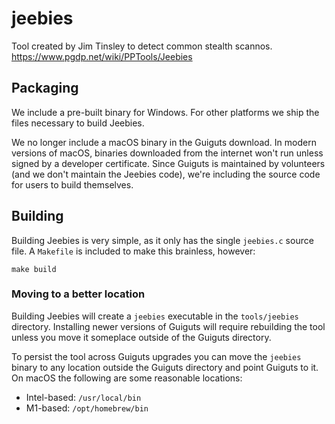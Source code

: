 # jeebies

Tool created by Jim Tinsley to detect common stealth scannos.
https://www.pgdp.net/wiki/PPTools/Jeebies

## Packaging

We include a pre-built binary for Windows. For other platforms we
ship the files necessary to build Jeebies.

We no longer include a macOS binary in the Guiguts download. In modern
versions of macOS, binaries downloaded from the internet won't run unless
signed by a developer certificate. Since Guiguts is maintained by volunteers
(and we don't maintain the Jeebies code), we're including the source code for
users to build themselves.

## Building

Building Jeebies is very simple, as it only has the single `jeebies.c` source
file. A `Makefile` is included to make this brainless, however:

```
make build
```

### Moving to a better location

Building Jeebies will create a `jeebies` executable in the `tools/jeebies`
directory. Installing newer versions of Guiguts will require rebuilding the
tool unless you move it someplace outside of the Guiguts directory.

To persist the tool across Guiguts upgrades you can move the `jeebies` binary
to any location outside the Guiguts directory and point Guiguts to it.
On macOS the following are some reasonable locations:
* Intel-based: `/usr/local/bin`
* M1-based: `/opt/homebrew/bin`
